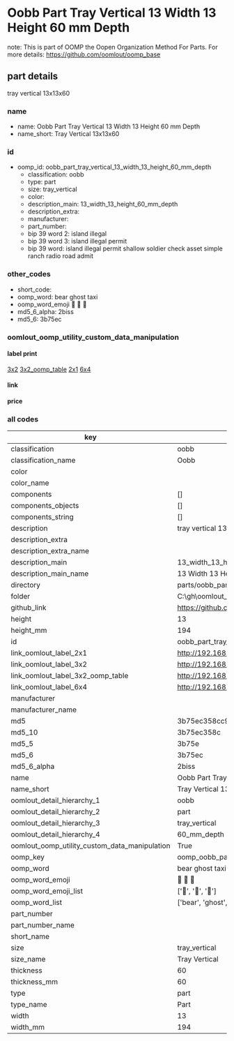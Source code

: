 # Oobb Part Tray Vertical 13 Width 13 Height 60 mm Depth  

note: This is part of OOMP the Oopen Organization Method For Parts. For more details: https://github.com/oomlout/oomp_base

##  part details
  



tray vertical 13x13x60



### name
* name: Oobb Part Tray Vertical 13 Width 13 Height 60 mm Depth
* name_short: Tray Vertical 13x13x60 
### id
* oomp_id: oobb_part_tray_vertical_13_width_13_height_60_mm_depth
  * classification: oobb
  * type: part
  * size: tray_vertical
  * color: 
  * description_main: 13_width_13_height_60_mm_depth
  * description_extra: 
  * manufacturer: 
  * part_number: 
  * bip 39 word 2: island illegal
  * bip 39 word 3: island illegal permit
  * bip 39 word: island illegal permit shallow soldier check asset simple ranch radio road admit

### other_codes
* short_code: 
* oomp_word: bear ghost taxi
* oomp_word_emoji :bear: :ghost: :taxi:
* md5_6_alpha: 2biss
* md5_6: 3b75ec






### oomlout_oomp_utility_custom_data_manipulation
#### label print
[3x2](http://192.168.1.245:1112/?label=oomp%202biss)
[3x2_oomp_table](http://192.168.1.108:1112/?label=oomp%202biss)
[2x1](http://192.168.1.242:1112/?label=oomp%202biss)
[6x4](http://192.168.1.55:1112/?label=oomp%202biss)    

#### link

                              

#### price







### all codes 
| key | value |  
| --- | --- |  
| classification | oobb |  
| classification_name | Oobb |  
| color |  |  
| color_name |  |  
| components | [] |  
| components_objects | [] |  
| components_string | [] |  
| description | tray vertical 13x13x60 |  
| description_extra |  |  
| description_extra_name |  |  
| description_main | 13_width_13_height_60_mm_depth |  
| description_main_name | 13 Width 13 Height 60 mm Depth |  
| directory | parts/oobb_part_tray_vertical_13_width_13_height_60_mm_depth |  
| folder | C:\gh\oomlout_oobb_version_4_generated_parts\parts\oobb_part_tray_vertical_13_width_13_height_60_mm_depth |  
| github_link | https://github.com/oomlout/oomlout_oomp_part_src/tree/main/parts/oobb_part_tray_vertical_13_width_13_height_60_mm_depth |  
| height | 13 |  
| height_mm | 194 |  
| id | oobb_part_tray_vertical_13_width_13_height_60_mm_depth |  
| link_oomlout_label_2x1 | http://192.168.1.242:1112/?label=oomp%202biss |  
| link_oomlout_label_3x2 | http://192.168.1.245:1112/?label=oomp%202biss |  
| link_oomlout_label_3x2_oomp_table | http://192.168.1.108:1112/?label=oomp%202biss |  
| link_oomlout_label_6x4 | http://192.168.1.55:1112/?label=oomp%202biss |  
| manufacturer |  |  
| manufacturer_name |  |  
| md5 | 3b75ec358cc901b49c674c51465c43b3 |  
| md5_10 | 3b75ec358c |  
| md5_5 | 3b75e |  
| md5_6 | 3b75ec |  
| md5_6_alpha | 2biss |  
| name | Oobb Part Tray Vertical 13 Width 13 Height 60 mm Depth |  
| name_short | Tray Vertical 13x13x60  |  
| oomlout_detail_hierarchy_1 | oobb |  
| oomlout_detail_hierarchy_2 | part |  
| oomlout_detail_hierarchy_3 | tray_vertical |  
| oomlout_detail_hierarchy_4 | 60_mm_depth |  
| oomlout_oomp_utility_custom_data_manipulation | True |  
| oomp_key | oomp_oobb_part_tray_vertical_13_width_13_height_60_mm_depth |  
| oomp_word | bear ghost taxi |  
| oomp_word_emoji | :bear: :ghost: :taxi: |  
| oomp_word_emoji_list | [':bear:', ':ghost:', ':taxi:'] |  
| oomp_word_list | ['bear', 'ghost', 'taxi'] |  
| part_number |  |  
| part_number_name |  |  
| short_name |  |  
| size | tray_vertical |  
| size_name | Tray Vertical |  
| thickness | 60 |  
| thickness_mm | 60 |  
| type | part |  
| type_name | Part |  
| width | 13 |  
| width_mm | 194 |  
